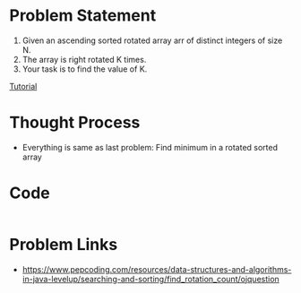 # Problem Statement
1. Given an ascending sorted rotated array arr of distinct integers of size N.
2. The array is right rotated K times.
3. Your task is to find the value of K.

[Tutorial](https://www.youtube.com/watch?v=JUYjIZjz6js&list=PL-Jc9J83PIiHhXKonZxk7gbEWsmSYP5kq&index=16)

# Thought Process
- Everything is same as last problem: Find minimum in a rotated sorted array

# Code
```cpp
```

# Problem Links
- https://www.pepcoding.com/resources/data-structures-and-algorithms-in-java-levelup/searching-and-sorting/find_rotation_count/ojquestion